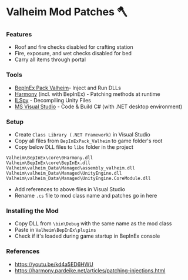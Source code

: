 # Valheim Mod Patches 🪓

### Features
- Roof and fire checks disabled for crafting station
- Fire, exposure, and wet checks disabled for bed
- Carry all items through portal

### Tools
- [BepInEx Pack Valheim](https://valheim.thunderstore.io/package/denikson/BepInExPack_Valheim/)- Inject and Run DLLs
- [Harmony](https://harmony.pardeike.net/) (incl. with BepInEx) - Patching methods at runtime
- [ILSpy](https://github.com/icsharpcode/ILSpy) - Decompiling Unity Files
- [MS Visual Studio](https://visualstudio.microsoft.com/) - Code & Build C# (with .NET desktop environment)

### Setup
- Create `Class Library (.NET Framework)` in Visual Studio  
- Copy all files from `BepInExPack_Valheim` to game folder's root
- Copy below DLL files to `libs` folder in the project
```
Valheim\BepInEx\core\0Harmony.dll
Valheim\BepInEx\core\BepInEx.dll
Valheim\valheim_Data\Managed\assembly_valheim.dll
Valheim\valheim_Data\Managed\UnityEngine.dll
Valheim\valheim_Data\Managed\UnityEngine.CoreModule.dll
```
- Add references to above files in Visual Studio
- Rename `.cs` file to mod class name and patches go in here

### Installing the Mod
- Copy DLL from `\bin\Debug` with the same name as the mod class
- Paste in `Valheim\BepInEx\plugins`
- Check if it's loaded during game startup in BepInEx console

### References
- https://youtu.be/kd4a5ED6HWU
- https://harmony.pardeike.net/articles/patching-injections.html
